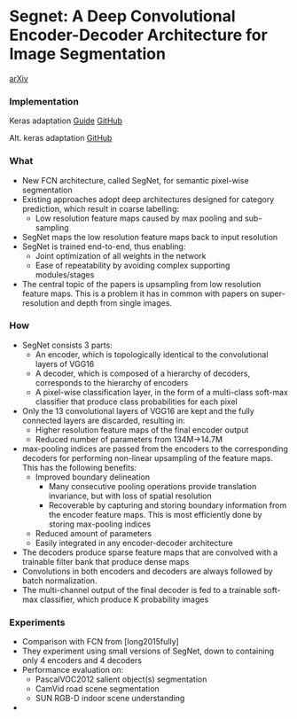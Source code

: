 # Segnet: A Deep Convolutional Encoder-Decoder Architecture for Image Segmentation
[arXiv](https://arxiv.org/pdf/1511.00561v2.pdf)

### Implementation
Keras adaptation
[Guide](http://pradyu1993.github.io/2016/03/08/segnet-post.html)
[GitHub](http://https://github.com/pradyu1993/segnet)

Alt. keras adaptation
[GitHub](https://github.com/imlab-uiip/keras-segnet)

### What
- New FCN architecture, called SegNet, for semantic pixel-wise segmentation
- Existing approaches adopt deep architectures designed for category prediction, which result in coarse labelling:
    - Low resolution feature maps caused by max pooling and sub-sampling
- SegNet maps the low resolution feature maps back to input resolution
- SegNet is trained end-to-end, thus enabling:
    - Joint optimization of all weights in the network
    - Ease of repeatability by avoiding complex supporting modules/stages
- The central topic of the papers is upsampling from low resolution feature maps. This is a problem it has in common with papers on super-resolution and depth from single images.

### How
- SegNet consists 3 parts:
    - An encoder, which is topologically identical to the convolutional layers of VGG16
    - A decoder, which is composed of a hierarchy of decoders, corresponds to the hierarchy of encoders
    - A pixel-wise classification layer, in the form of a multi-class soft-max classifier that produce class probabilities for each pixel
- Only the 13 convolutional layers of VGG16 are kept and the fully connected layers are discarded, resulting in:
    - Higher resolution feature maps of the final encoder output
    - Reduced number of parameters from 134M->14.7M
- max-pooling indices are passed from the encoders to the corresponding decoders for performing non-linear upsampling of the feature maps. This has the following benefits:
    - Improved boundary delineation
        - Many consecutive pooling operations provide translation invariance, but with loss of spatial resolution
        - Recoverable by capturing and storing boundary information from the encoder feature maps. This is most efficiently done by storing max-pooling indices
    - Reduced amount of parameters
    - Easily integrated in any encoder-decoder architecture
- The decoders produce sparse feature maps that are convolved with a trainable filter bank that produce dense maps
- Convolutions in both encoders and decoders are always followed by batch normalization.
- The multi-channel output of the final decoder is fed to a trainable soft-max classifier, which produce K probability images

### Experiments

- Comparison with FCN from [long2015fully]
- They experiment using small versions of SegNet, down to containing only 4 encoders and 4 decoders
- Performance evaluation on:
    - PascalVOC2012 salient object(s) segmentation
    - CamVid road scene segmentation
    - SUN RGB-D indoor scene understanding
-
